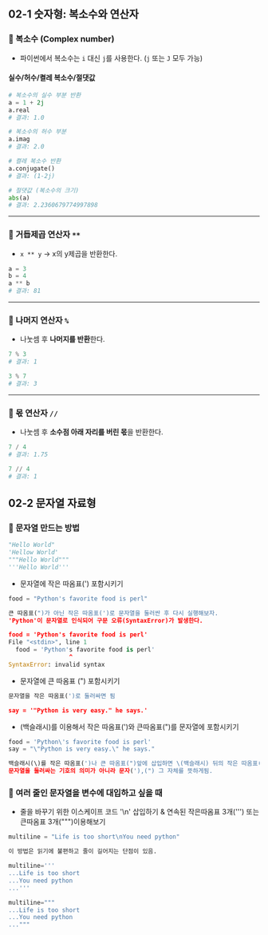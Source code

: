## 02-1 숫자형: 복소수와 연산자

### 📌 복소수 (Complex number)
- 파이썬에서 복소수는 `i` 대신 `j`를 사용한다. (`j` 또는 `J` 모두 가능)

#### 실수/허수/켤레 복소수/절댓값
```python
# 복소수의 실수 부분 반환
a = 1 + 2j
a.real
# 결과: 1.0

# 복소수의 허수 부분
a.imag
# 결과: 2.0

# 켤레 복소수 반환
a.conjugate()
# 결과: (1-2j)

# 절댓값 (복소수의 크기)
abs(a)
# 결과: 2.2360679774997898
```

---

### 📌 거듭제곱 연산자 `**`
- `x ** y` → x의 y제곱을 반환한다.

```python
a = 3
b = 4
a ** b
# 결과: 81
```

---

### 📌 나머지 연산자 `%`
- 나눗셈 후 **나머지를 반환**한다.

```python
7 % 3
# 결과: 1

3 % 7
# 결과: 3
```

---

### 📌 몫 연산자 `//`
- 나눗셈 후 **소수점 아래 자리를 버린 몫**을 반환한다.

```python
7 / 4
# 결과: 1.75

7 // 4
# 결과: 1
```

## 02-2 문자열 자료형

### 📌 문자열 만드는 방법
```python
"Hello World"
'Hellow World'
"""Hello World"""
'''Hello World'''
```
- 문자열에 작은 따옴표(') 포함시키기
```python
food = "Python's favorite food is perl"
```
```python
큰 따옴표(")가 아닌 작은 따옴표(')로 문자열을 둘러싼 후 다시 실행해보자.
'Python'이 문자열로 인식되어 구문 오류(SyntaxError)가 발생한다.

food = 'Python's favorite food is perl'
File "<stdin>", line 1
  food = 'Python's favorite food is perl'
                 ^
SyntaxError: invalid syntax
```
- 문자열에 큰 따옴표 (") 포함시키기
```python
문자열을 작은 따옴표(')로 둘러싸면 됨

say = '"Python is very easy." he says.'
```
- \(백슬래시)를 이용해서 작은 따옴표(')와 큰따옴표(")를 문자열에 포함시키기
```python
food = 'Python\'s favorite food is perl'
say = "\"Python is very easy.\" he says."

백슬래시(\)를 작은 따옴표(')나 큰 따옴표(")앞에 삽입하면 \(백슬래시) 뒤의 작은 따옴표(')나 큰따옴표(")는
문자열을 둘러싸는 기호의 의미가 아니라 문자('),(") 그 자체를 뜻하게됨.
```
### 📌 여러 줄인 문자열을 변수에 대입하고 싶을 때
- 줄을 바꾸기 위한 이스케이프 코드 '\n' 삽입하기 & 연속된 작은따옴표 3개(''') 또는 큰따옴표 3개(""")이용해보기
```python
multiline = "Life is too short\nYou need python"

이 방법은 읽기에 불편하고 줄이 길어지는 단점이 있음.
```
```python
multiline='''
...Life is too short
...You need python
...'''
```
```Python
multiline="""
...Life is too short
...You need python
..."""
```
